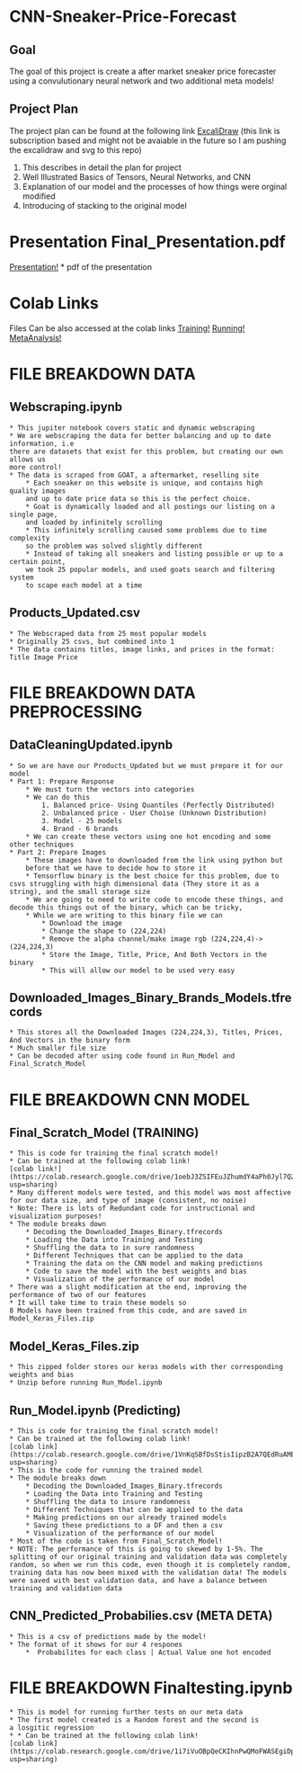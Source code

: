 # CNN-Sneaker-Price-Forecast

## Goal
The goal of this project is create a after market sneaker price forecaster using a convulutionary neural network and two additional meta models!

## Project Plan
The project plan can be found at the following link 
[ExcaliDraw](https://app.excalidraw.com/s/CmEgiggUrt/79jFijhFFDF)
(this link is subscription based and might not be avaiable in the future
so I am pushing the excalidraw and svg to this repo)
1. This describes in detail the plan for project
2. Well Illustrated Basics of Tensors, Neural Networks, and CNN
3. Explanation of our model and the processes of how things were orginal modified
4. Introducing of stacking to the original model

# Presentation Final_Presentation.pdf
[Presentation!](https://docs.google.com/presentation/d/1qzVLG2Jog4xSacD-wSF4IL3mGxBnWPD_ooT7e5WG8DY/edit?usp=sharing)
    * pdf of the presentation
# Colab Links
Files Can be also accessed at the colab links
[Training!](https://colab.research.google.com/drive/1oebJ3ZSIFEuJZhumdY4aPh0Jyl7QZ38E?usp=sharing)
[Running!](https://colab.research.google.com/drive/1VnKqSBfDsStisIipzB2A7QEdRuAMELhe?usp=sharing)
[MetaAnalysis!](https://colab.research.google.com/drive/1i7iVuOBpQeCKIhnPwQMoFWASEgiDpBA7?usp=sharing)
# FILE BREAKDOWN DATA

## Webscraping.ipynb
    * This jupiter notebook covers static and dynamic webscraping 
    * We are webscraping the data for better balancing and up to date information, i.e
    there are datasets that exist for this problem, but creating our own allows us 
    more control!
    * The data is scraped from GOAT, a aftermarket, reselling site
        * Each sneaker on this website is unique, and contains high quality images
        and up to date price data so this is the perfect choice. 
        * Goat is dynamically loaded and all postings our listing on a single page,
        and loaded by infinitely scrolling
        * This infinitely scrolling caused some problems due to time complexity
        so the problem was solved slightly different
        * Instead of taking all sneakers and listing possible or up to a certain point,
        we took 25 popular models, and used goats search and filtering system
        to scape each model at a time

## Products_Updated.csv
    * The Webscraped data from 25 most popular models
    * Originally 25 csvs, but combined into 1
    * The data contains titles, image links, and prices in the format:
    Title Image Price  

# FILE BREAKDOWN DATA PREPROCESSING

## DataCleaningUpdated.ipynb
    * So we are have our Products_Updated but we must prepare it for our model
    * Part 1: Prepare Response
        * We must turn the vectors into categories
        * We can do this
            1. Balanced price- Using Quantiles (Perfectly Distributed)
            2. Unbalanced price - User Choise (Unknown Distribution)
            3. Model - 25 models
            4. Brand - 6 brands 
        * We can create these vectors using one hot encoding and some other techniques
    * Part 2: Prepare Images
        * These images have to downloaded from the link using python but
        before that we have to decide how to store it
        * Tensorflow binary is the best choice for this problem, due to csvs struggling with high dimensional data (They store it as a string), and the small storage size
        * We are going to need to write code to encode these things, and decode this things out of the binary, which can be tricky, 
        * While we are writing to this binary file we can
            * Download the image 
            * Change the shape to (224,224)
            * Remove the alpha channel/make image rgb (224,224,4)->(224,224,3)
            * Store the Image, Title, Price, And Both Vectors in the binary
            * This will allow our model to be used very easy

##  Downloaded_Images_Binary_Brands_Models.tfrecords
    * This stores all the Downloaded Images (224,224,3), Titles, Prices, And Vectors in the binary form
    * Much smaller file size
    * Can be decoded after using code found in Run_Model and Final_Scratch_Model

# FILE BREAKDOWN CNN MODEL 

## Final_Scratch_Model (TRAINING) 
    * This is code for training the final scratch model!
    * Can be trained at the following colab link!
    [colab link!](https://colab.research.google.com/drive/1oebJ3ZSIFEuJZhumdY4aPh0Jyl7QZ38E?usp=sharing)
    * Many different models were tested, and this model was most affective for our data size, and type of image (consistent, no noise)
    * Note: There is lots of Redundant code for instructional and visualization purposes!
    * The module breaks down 
        * Decoding the Downloaded_Images_Binary.tfrecords
        * Loading the Data into Training and Testing
        * Shuffling the data to in sure randomness
        * Different Techniques that can be applied to the data
        * Training the data on the CNN model and making predictions
        * Code to save the model with the best weights and bias
        * Visualization of the performance of our model
    * There was a slight modification at the end, improving the performance of two of our features
    * It will take time to train these models so
    8 Models have been trained from this code, and are saved in Model_Keras_Files.zip

## Model_Keras_Files.zip
    * This zipped folder stores our keras models with ther corresponding weights and bias
    * Unzip before running Run_Model.ipynb

## Run_Model.ipynb (Predicting)
    * This is code for training the final scratch model!
    * Can be trained at the following colab link!
    [colab link](https://colab.research.google.com/drive/1VnKqSBfDsStisIipzB2A7QEdRuAMELhe?usp=sharing)
    * This is the code for running the trained model 
    * The module breaks down 
        * Decoding the Downloaded_Images_Binary.tfrecords
        * Loading the Data into Training and Testing
        * Shuffling the data to insure randomness
        * Different Techniques that can be applied to the data
        * Making predictions on our already trained models
        * Saving these predictions to a DF and then a csv
        * Visualization of the performance of our model
    * Most of the code is taken from Final_Scratch_Model!
    * NOTE: The performance of this is going to skewed by 1-5%. The splitting of our original training and validation data was completely random, so when we run this code, even though it is completely random, training data has now been mixed with the validation data! The models were saved with best validation data, and have a balance between training and validation data

## CNN_Predicted_Probabilies.csv (META DETA)
    * This is a csv of predictions made by the model!
    * The format of it shows for our 4 respones
        *  Probabilites for each class | Actual Value one hot encoded

# FILE BREAKDOWN Finaltesting.ipynb
    * This is model for running further tests on our meta data
    * The first model created is a Random forest and the second is 
    a losgitic regression
    * * Can be trained at the following colab link!
    [colab link](https://colab.research.google.com/drive/1i7iVuOBpQeCKIhnPwQMoFWASEgiDpBA7?usp=sharing)


        



